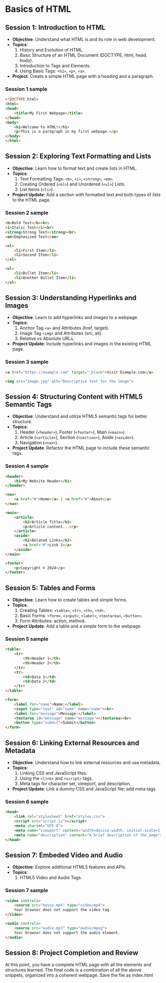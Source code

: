 # Basics of HTML

## Session 1: Introduction to HTML
- **Objective**: Understand what HTML is and its role in web development.
- **Topics**:
  1. History and Evolution of HTML.
  2. Basic Structure of an HTML Document (DOCTYPE, html, head, body).
  3. Introduction to Tags and Elements.
  4. Using Basic Tags: `<h1>`, `<p>`, `<a>`.
- **Project**: Create a simple HTML page with a heading and a paragraph.

### Session 1 sample
```html
<!DOCTYPE html>
<html>
<head>
    <title>My First Webpage</title>
</head>
<body>
    <h1>Welcome to HTML!</h1>
    <p>This is a paragraph in my first webpage.</p>
</body>
</html>
```

## Session 2: Exploring Text Formatting and Lists
- **Objective**: Learn how to format text and create lists in HTML.
- **Topics**:
  1. Text Formatting Tags: `<b>`, `<i>`, `<strong>`, `<em>`.
  2. Creating Ordered (`<ol>`) and Unordered (`<ul>`) Lists.
  3. List Items (`<li>`).
- **Project Update**: Add a section with formatted text and both types of lists to the HTML page.

### Session 2 sample
```html
<b>Bold Text</b><br>
<i>Italic Text</i><br>
<strong>Strong Text</strong><br>
<em>Emphasized Text</em>

<ol>
    <li>First Item</li>
    <li>Second Item</li>
</ol>

<ul>
    <li>Bullet Item</li>
    <li>Another Bullet Item</li>
</ul>
```

## Session 3: Understanding Hyperlinks and Images
- **Objective**: Learn to add hyperlinks and images to a webpage.
- **Topics**:
  1. Anchor Tag `<a>` and Attributes (href, target).
  2. Image Tag `<img>` and Attributes (src, alt).
  3. Relative vs Absolute URLs.
- **Project Update**: Include hyperlinks and images in the existing HTML page.

### Session 3 sample
```html
<a href="https://example.com" target="_blank">Visit Example.com</a>

<img src="image.jpg" alt="Descriptive text for the image">
```

## Session 4: Structuring Content with HTML5 Semantic Tags
- **Objective**: Understand and utilize HTML5 semantic tags for better structure.
- **Topics**:
  1. Header (`<header>`), Footer (`<footer>`), Main (`<main>`).
  2. Article (`<article>`), Section (`<section>`), Aside (`<aside>`).
  3. Navigation (`<nav>`).
- **Project Update**: Refactor the HTML page to include these semantic tags.

### Session 4 sample
```html
<header>
    <h1>My Website Header</h1>
</header>

<nav>
    <a href="#">Home</a> | <a href="#">About</a>
</nav>

<main>
    <article>
        <h2>Article Title</h2>
        <p>Article content...</p>
    </article>
    <aside>
        <h2>Related Links</h2>
        <a href="#">Link 1</a>
    </aside>
</main>

<footer>
    <p>Copyright © 2024</p>
</footer>
```

## Session 5: Tables and Forms
- **Objective**: Learn how to create tables and simple forms.
- **Topics**:
  1. Creating Tables: `<table>`, `<tr>`, `<th>`, `<td>`.
  2. Basic Forms: `<form>`, `<input>`, `<label>`, `<textarea>`, `<button>`.
  3. Form Attributes: action, method.
- **Project Update**: Add a table and a simple form to the webpage.

### Session 5 sample
```html
<table>
    <tr>
        <th>Header 1</th>
        <th>Header 2</th>
    </tr>
    <tr>
        <td>Data 1</td>
        <td>Data 2</td>
    </tr>
</table>

<form>
    <label for="name">Name:</label>
    <input type="text" id="name" name="name"><br>
    <label for="message">Message:</label>
    <textarea id="message" name="message"></textarea><br>
    <button type="submit">Submit</button>
</form>
```

## Session 6: Linking External Resources and Metadata
- **Objective**: Understand how to link external resources and use metadata.
- **Topics**:
  1. Linking CSS and JavaScript files.
  2. Using the `<link>` and `<script>` tags.
  3. Meta tags for character set, viewport, and description.
- **Project Update**: Link a dummy CSS and JavaScript file; add meta tags.

### Session 6 sample
```html
<head>
    <link rel="stylesheet" href="styles.css">
    <script src="script.js"></script>
    <meta charset="UTF-8">
    <meta name="viewport" content="width=device-width, initial-scale=1.0">
    <meta name="description" content="A brief description of the page">
</head>
```

## Session 7: Embeded Video and Audio
- **Objective**: Explore additional HTML5 features and APIs.
- **Topics**:
  1. HTML5 Video and Audio Tags.
   
### Session 7 sample
```html
<video controls>
    <source src="movie.mp4" type="video/mp4">
    Your browser does not support the video tag.
</video>

<audio controls>
    <source src="audio.mp3" type="audio/mpeg">
    Your browser does not support the audio element.
</audio>
```

## Session 8: Project Completion and Review
At this point, you have a complete HTML page with all the elements and structures learned. The final code is a combination of all the above snippets, organized into a coherent webpage. Save the file as index.html
